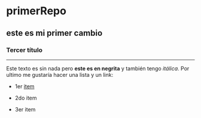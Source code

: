 # primerRepo


## este es mi primer cambio

### Tercer título

---

Este texto es sin nada pero **este es en negrita** y también tengo *itálica*. Por ultimo me gustaría hacer una lista y un link:

- 1er [item](https://github.com/SantiB02/primerRepo)

- 2do item

- 3er item